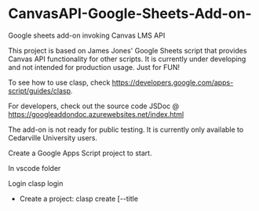 # CanvasAPI-Google-Sheets-Add-on-
Google sheets add-on invoking Canvas LMS API

This project is based on James Jones' Google Sheets script that provides Canvas API functionality for other scripts. 
It is currently under developing and not intended for production usage. Just for FUN!

To see how to use clasp, check https://developers.google.com/apps-script/guides/clasp.

For developers, check out the source code JSDoc @ https://googleaddondoc.azurewebsites.net/index.html

The add-on is not ready for public testing. It is currently only available to Cedarville University users.

Create a Google Apps Script project to start.

In vscode folder

Login 
clasp login

+ Create a project: 
clasp create [--title <title>] [--type <type>] [--rootDir dir] [--parentId <id>]

+ Clone a project: 
clasp clone <scriptId|scriptURL> [versionNumer]

+ To pull codes: 
clasp pull [--versionNumber]

+ To push codes: 
clasp push [--watch] [--force]

+ To generate js doc: 
jsdoc ./ -r -d docs

clasp reference:

+ clasp login [--no-localhost] [--creds <file>] [--status]  
+ clasp logout  
+ clasp create [--title <title>] [--type <type>] [--rootDir dir] [--parentId <id>]  
+ clasp clone <scriptId | scriptURL> [versionNumber] [--rootDir dir]  
+ clasp pull [--versionNumber]  
+ clasp push [--watch] [--force]  
+ clasp status [--json]  
+ clasp open [scriptId] [--webapp] [--creds] [--addon] [--deploymentId <id>]  
+ clasp deployments  
+ clasp deploy [--versionNumber <version>] [--description <description>] [--deploymentId <id>]  
+ clasp undeploy [deploymentId] [--all]  
+ clasp version [description]  
+ clasp versions  
+ clasp list  
